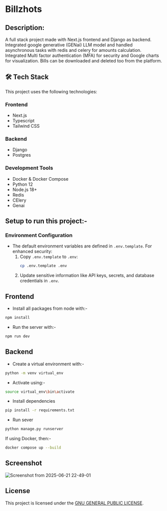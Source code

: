 # Billzhots

## Description:
 A full stack project made with Next.js frontend and Django as backend. Integrated google generative (GENai) LLM model and handled asynchronous tasks with redis and celery for amounts calculation. Integrated Multi factor authentication (MFA) for security and Google charts for visualization. Bills can be downloaded and deleted too from the platform.


## 🛠️ Tech Stack

This project uses the following technologies:

### Frontend

- Next.js
- Typescript
- Tailwind CSS

### Backend

- Django
- Postgres

### Development Tools

- Docker & Docker Compose
- Python 12
- Node.js 18+
- Redis
- CElery
- Genai

## Setup to run this project:-

### Environment Configuration

- The default environment variables are defined in `.env.template`. For enhanced security:
  1. Copy `.env.template` to `.env`:
     ```bash
     cp .env.template .env
     ```
  2. Update sensitive information like API keys, secrets, and database credentials in `.env`.

## Frontend

- Install all packages from node with:-
```bash
npm install
 ```

- Run the server with:-
```bash
npm run dev
```

## Backend
- Create a virtual environment with:-
```bash
python -m venv virtual_env
```

- Activate using:-
```bash
source virtual_env\bin\activate
```

- Install dependencies
```bash
pip install -r requirements.txt
```

- Run sever
```bash
python manage.py runserver
```

If using Docker, then:-

```bash
docker compose up --build
```



## Screenshot

![Screenshot from 2025-06-21 22-49-01](https://github.com/user-attachments/assets/40c55e29-0a0a-445a-965d-2cfbcce156d5)

## License

This project is licensed under the [GNU GENERAL PUBLIC LICENSE](LICENSE).
